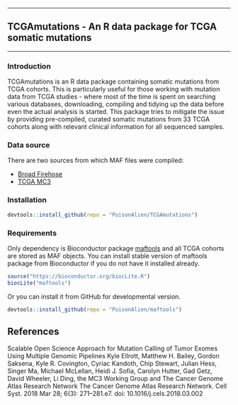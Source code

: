 ------------------------------------------------------------------------

## TCGAmutations - An R data package for TCGA somatic mutations

------------------------------------------------------------------------

### Introduction
TCGAmutations is an R data package containing somatic mutations from TCGA cohorts. This is particularly useful for those working with mutation data from TCGA studies - where most of the time is spent on searching various databases, downloading, compiling and tidying up the data before even the actual analysis is started. This package tries to mitigate the issue by providing pre-compiled, curated somatic mutations from 33 TCGA cohorts along with relevant clinical information for all sequenced samples.

### Data source
There are two sources from which MAF files were compiled:

  * [Broad Firehose](http://firebrowse.org/)
  * [TCGA MC3](https://gdc.cancer.gov/about-data/publications/mc3-2017)

### Installation

```r
devtools::install_github(repo = "PoisonAlien/TCGAmutations")
```

### Requirements

Only dependency is Bioconductor package [maftools](http://www.bioconductor.org/packages/release/bioc/html/maftools.html) and all TCGA cohorts are stored as MAF objects. You can install stable version of maftools package from Bioconductor if you do not have it installed already.

```r
source("https://bioconductor.org/biocLite.R")
biocLite("maftools")
```

Or you can install it from GitHub for developmental version.

```r
devtools::install_github(repo = "PoisonAlien/maftools")
```

## References

Scalable Open Science Approach for Mutation Calling of Tumor Exomes Using Multiple Genomic Pipelines
Kyle Ellrott, Matthew H. Bailey, Gordon Saksena, Kyle R. Covington, Cyriac Kandoth, Chip Stewart, Julian Hess, Singer Ma, Michael McLellan, Heidi J. Sofia, Carolyn Hutter, Gad Getz, David Wheeler, Li Ding, the MC3 Working Group and The Cancer Genome Atlas Research Network The Cancer Genome Atlas Research Network. Cell Syst. 2018 Mar 28; 6(3): 271–281.e7. doi: 10.1016/j.cels.2018.03.002
  
